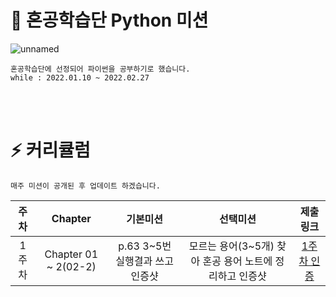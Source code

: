# 🧐 혼공학습단 Python 미션

![unnamed](https://user-images.githubusercontent.com/72568433/149507981-26a6a09d-d494-4ec3-8fba-88f3b5921901.png)
<br>

    혼공학습단에 선정되어 파이썬을 공부하기로 했습니다.
    while : 2022.01.10 ~ 2022.02.27
    
<br><br>

# ⚡ 커리큘럼

    매주 미션이 공개된 후 업데이트 하겠습니다.

|주차|Chapter|기본미션|선택미션|제출 링크|
|:---:|:---:|:---:|:---:|:---:|
|1주차|Chapter 01 ~ 2(02-2)|p.63 3~5번 실행결과 쓰고 인증샷|모르는 용어(3~5개) 찾아 혼공 용어 노트에 정리하고 인증샷|[1주차 인증](https://develop-about-leejin.tistory.com/2)|



<br><br>
